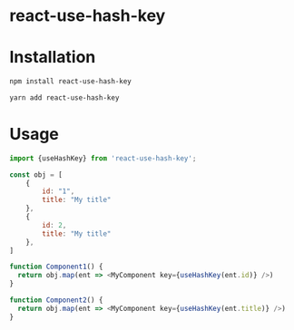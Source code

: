# react-use-hash-key

# Installation

```sh
npm install react-use-hash-key
```

```sh
yarn add react-use-hash-key
```

# Usage

```js
import {useHashKey} from 'react-use-hash-key';

const obj = [
    {
        id: "1",
        title: "My title"
    },
    {
        id: 2,
        title: "My title"
    },
]

function Component1() {
  return obj.map(ent => <MyComponent key={useHashKey(ent.id)} />)
}

function Component2() {
  return obj.map(ent => <MyComponent key={useHashKey(ent.title)} />)
}

```

